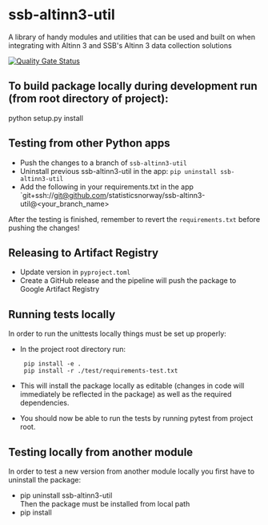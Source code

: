 # ssb-altinn3-util
A library of handy modules and utilities that can be used and built on when integrating with Altinn 3 and SSB's Altinn 3 data collection solutions

[![Quality Gate Status](https://sonarcloud.io/api/project_badges/measure?project=statisticsnorway_ssb-altinn3-util&metric=alert_status&token=1929d7efca8af99dc89ed16e2c68d6c80cc5c1ba)](https://sonarcloud.io/summary/new_code?id=statisticsnorway_ssb-altinn3-util)

## To build package locally during development run (from root directory of project):

python setup.py install

## Testing from other Python apps

- Push the changes to a branch of `ssb-altinn3-util`
- Uninstall previous ssb-altinn3-util in the app: `pip uninstall ssb-altinn3-util`
- Add the following in your requirements.txt in the app `git+ssh://git@github.com/statisticsnorway/ssb-altinn3-util@<your_branch_name>

After the testing is finished, remember to revert the `requirements.txt` before pushing the changes!

## Releasing to Artifact Registry

- Update version in `pyproject.toml`
- Create a GitHub release and the pipeline will push the package to Google Artifact Registry

## Running tests locally

In order to run the unittests locally things must be set up properly:
- In the project root directory run:

       pip install -e .
       pip install -r ./test/requirements-test.txt 
       
- This will install the package locally as editable (changes in code will immediately be reflected in the package) as well as the required dependencies.
- You should now be able to run the tests by running pytest from project root.

## Testing locally from another module

In order to test a new version from another module locally you first have to uninstall the package:
- pip uninstall ssb-altinn3-util         
Then the package must be installed from local path
- pip install <path to ssb-altinn3-util root directory>
